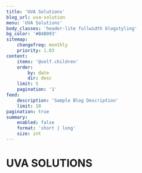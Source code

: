 ```yaml
---
title: 'UVA Solutions'
blog_url: uva-solution
menu: 'UVA Solutions'
body_classes: 'header-lite fullwidth blogstyling'
bg_color: '#B4B093'
sitemap:
    changefreq: monthly
    priority: 1.03
content:
    items: '@self.children'
    order:
        by: date
        dir: desc
    limit: 5
    pagination: '1'
feed:
    description: 'Sample Blog Description'
    limit: 10
pagination: true
summary:
    enabled: false
    format: 'short | long'
    size: int
---
```


# UVA SOLUTIONS
